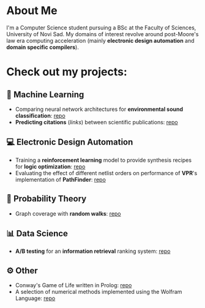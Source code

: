 # About Me
I'm a Computer Science student pursuing a BSc at the Faculty of Sciences, University of Novi Sad. My domains of interest revolve around post-Moore's law era computing acceleration (mainly **electronic design automation** and **domain specific compilers**).

# Check out my projects:

## 🧠 Machine Learning
* Comparing neural network architectures for **environmental sound classification**: [repo](https://github.com/lkuresevic/urban_sound_classifier)
* **Predicting citations** (*links*) between scientific publications: [repo](https://github.com/lkuresevic/sci-pub-link-prediction)

## 💻 Electronic Design Automation
* Training a **reinforcement learning** model to provide synthesis recipes for **logic optimization**: [repo](https://github.com/lkuresevic/reinforcement_learning_in_logic_synthesis)
* Evaluating the effect of different netlist orders on performance of **VPR**'s implementation of **PathFinder**: [repo](https://github.com/lkuresevic/orderfinder-for-pathfinder/tree/main)

## 🎲 Probability Theory
* Graph coverage with **random walks**: [repo](https://github.com/lkuresevic/graph_coverage_with_random_walks)
  
## 📊 Data Science
* **A/B testing** for an **information retrieval** ranking system: [repo](https://github.com/lkuresevic/information_retrieval_ranking_evaluation)

## ⚙️ Other
* Conway's Game of Life written in Prolog: [repo](https://github.com/lkuresevic/game_of_life_in_prolog)
* A selection of numerical methods implemented using the Wolfram Language: [repo](https://github.com/lkuresevic/numerical_methods)
